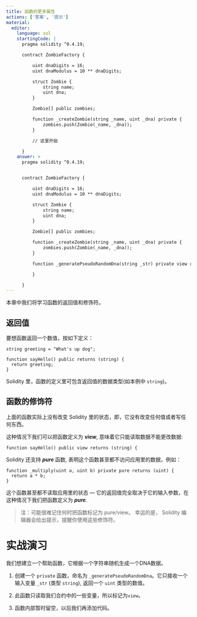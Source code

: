 ```yaml
---
title: 函数的更多属性
actions: ['答案', '提示']
material:
  editor:
    language: sol
    startingCode: |
      pragma solidity ^0.4.19;

      contract ZombieFactory {

          uint dnaDigits = 16;
          uint dnaModulus = 10 ** dnaDigits;

          struct Zombie {
              string name;
              uint dna;
          }

          Zombie[] public zombies;

          function _createZombie(string _name, uint _dna) private {
              zombies.push(Zombie(_name, _dna));
          }

          // 这里开始

      }
    answer: >
      pragma solidity ^0.4.19;


      contract ZombieFactory {

          uint dnaDigits = 16;
          uint dnaModulus = 10 ** dnaDigits;

          struct Zombie {
              string name;
              uint dna;
          }

          Zombie[] public zombies;

          function _createZombie(string _name, uint _dna) private {
              zombies.push(Zombie(_name, _dna));
          }

          function _generatePseudoRandomDna(string _str) private view returns (uint) {

          }

      }
---
```


本章中我们将学习函数的返回值和修饰符。

## 返回值

要想函数返回一个数值，按如下定义：

```
string greeting = "What's up dog";

function sayHello() public returns (string) {
  return greeting;
}
```

Solidity 里，函数的定义里可包含返回值的数据类型(如本例中 `string`)。

## 函数的修饰符

上面的函数实际上没有改变 Solidity 里的状态，即，它没有改变任何值或者写任何东西。

这种情况下我们可以把函数定义为 **_view_**, 意味着它只能读取数据不能更改数据:

```
function sayHello() public view returns (string) {
```

Solidity 还支持 **_pure_** 函数, 表明这个函数甚至都不访问应用里的数据，例如：

```
function _multiply(uint a, uint b) private pure returns (uint) {
  return a * b;
}
```

这个函数甚至都不读取应用里的状态 — 它的返回值完全取决于它的输入参数，在这种情况下我们把函数定义为 **_pure_**.

> 注：可能很难记住何时把函数标记为 pure/view。 幸运的是， Solidity 编辑器会给出提示，提醒你使用这些修饰符。

# 实战演习

我们想建立一个帮助函数，它根据一个字符串随机生成一个DNA数据。

1. 创建一个 `private` 函数，命名为 `_generatePseudoRandomDna`。它只接收一个输入变量 `_str` (类型 `string`), 返回一个 `uint` 类型的数值。

2. 此函数只读取我们合约中的一些变量，所以标记为`view`。

3. 函数内部暂时留空，以后我们再添加代码。

